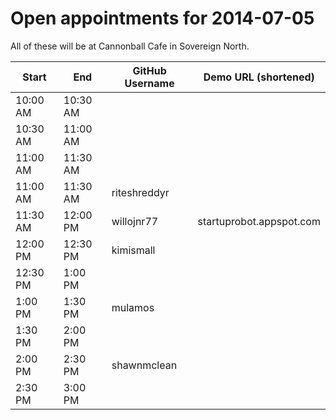 Open appointments for 2014-07-05
================================

All of these will be at Cannonball Cafe in Sovereign North.


| Start    | End      | GitHub Username     | Demo URL (shortened)      |
|----------|----------|---------------------|---------------------------|
| 10:00 AM | 10:30 AM |                     |                           |
| 10:30 AM | 11:00 AM |                     |                           |
| 11:00 AM | 11:30 AM |                     |                           |
| 11:00 AM | 11:30 AM | riteshreddyr        |                           |
| 11:30 AM | 12:00 PM | willojnr77          | startuprobot.appspot.com  |
| 12:00 PM | 12:30 PM | kimismall           |                           |
| 12:30 PM |  1:00 PM |                     |                           |
| 1:00 PM  |  1:30 PM | mulamos                    |                           |
| 1:30 PM  |  2:00 PM |                     |                           |
| 2:00 PM  |  2:30 PM | shawnmclean         |                           |
| 2:30 PM  |  3:00 PM |                     |                           |
